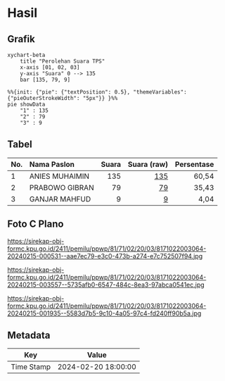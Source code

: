 # Hasil

## Grafik

```mermaid
xychart-beta
    title "Perolehan Suara TPS"
    x-axis [01, 02, 03]
    y-axis "Suara" 0 --> 135
    bar [135, 79, 9]
```

```mermaid
%%{init: {"pie": {"textPosition": 0.5}, "themeVariables": {"pieOuterStrokeWidth": "5px"}} }%%
pie showData
    "1" : 135
    "2" : 79
    "3" : 9
```

## Tabel

| No. | Nama Paslon    | Suara | Suara (raw) | Persentase |
|:--- |:-------------- | -----:| -----------:| ----------:|
| 1   | ANIES MUHAIMIN | 135   | [135][p-1]  | 60,54      |
| 2   | PRABOWO GIBRAN | 79    | [79][p-2]   | 35,43      |
| 3   | GANJAR MAHFUD  | 9     | [9][p-3]    | 4,04       |


[p-1]: https://github.com/gigit-pemilu/pemilu-2024-81-maluku/blob/main/pilpres/hitung-suara/sub/81-maluku/sub/71-kota-ambon/sub/02-sirimau/sub/2003-batu-merah/sub/064-tps/sub/paslon-1.txt
[p-2]: https://github.com/gigit-pemilu/pemilu-2024-81-maluku/blob/main/pilpres/hitung-suara/sub/81-maluku/sub/71-kota-ambon/sub/02-sirimau/sub/2003-batu-merah/sub/064-tps/sub/paslon-2.txt
[p-3]: https://github.com/gigit-pemilu/pemilu-2024-81-maluku/blob/main/pilpres/hitung-suara/sub/81-maluku/sub/71-kota-ambon/sub/02-sirimau/sub/2003-batu-merah/sub/064-tps/sub/paslon-3.txt

## Foto C Plano

https://sirekap-obj-formc.kpu.go.id/2411/pemilu/ppwp/81/71/02/20/03/8171022003064-20240215-000531--aae7ec79-e3c0-473b-a274-e7c752507f94.jpg

https://sirekap-obj-formc.kpu.go.id/2411/pemilu/ppwp/81/71/02/20/03/8171022003064-20240215-003557--5735afb0-6547-484c-8ea3-97abca0541ec.jpg

https://sirekap-obj-formc.kpu.go.id/2411/pemilu/ppwp/81/71/02/20/03/8171022003064-20240215-001935--5583d7b5-9c10-4a05-97c4-fd240ff90b5a.jpg


## Metadata

| Key        | Value               |
| ---------- | ------------------- |
| Time Stamp | 2024-02-20 18:00:00 |



